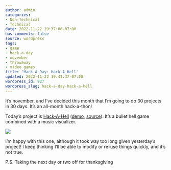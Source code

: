 ```yaml
---
author: admin
categories:
- Non-Technical
- Technical
date: 2022-11-22 19:37:06-07:00
has-comments: false
source: wordpress
tags:
- game
- hack-a-day
- november
- throwaway
- video games
title: 'Hack-A-Day: Hack-A-Hell'
updated: 2022-11-22 19:41:37-07:00
wordpress_id: 927
wordpress_slug: hack-a-day-hack-a-hell
---
```

It’s november, and I’ve decided this month that I’m going to do 30 projects in 30 days. It’s an all-month hack-a-thon!

Today’s project is [Hack-A-Hell](https://tilde.za3k.com/hackaday/hell/) ([demo](https://tilde.za3k.com/hackaday/hell/), [source](https://github.com/za3k/day22_hell)). It’s a bullet hell game combined with a music visualizer.

[![](/wp-content/uploads/2022/11/screenshot-19-1024x317.png)](https://tilde.za3k.com/hackaday/hell/)

I’m happy with this one, although it took way too long given yesterday’s project! I keep thinking I’ll be able to modify or re-use things quickly, and it’s not true.

P.S. Taking the next day or two off for thanksgiving
